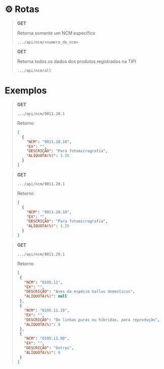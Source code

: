 # ⚙️ Rotas

> **GET**
>
> Retorna somente um NCM específico
>
> ```text
> .../api/ncm/<numero_do_ncm>
> ```


> **GET**
>
> Retorna todos os dados dos produtos registrados na TIPI
>
> ```text
> .../api/ncm/all
> ```

# Exemplos

> **GET**
>
> ```text
> .../api/ncm/9011.20.1
> ```
>
> Retorno
> ```json
> [
>   {
>     "NCM": "9011.20.10",
>     "EX": "",
>     "DESCRIÇÃO": "Para fotomicrografia",
>     "ALÍQUOTA(%)": 3.25
>   }
> ]
> ```

> **GET**
>
> ```text
> .../api/ncm/9011.20.1
> ```
>
> Retorno
> ```json
> [
>   {
>     "NCM": "9011.20.10",
>     "EX": "",
>     "DESCRIÇÃO": "Para fotomicrografia",
>     "ALÍQUOTA(%)": 3.25
>   }
> ]
> ```

> **GET**
>
> ```text
> .../api/ncm/9011.20.1
> ```
>
> Retorno
> ```json
> [
>  {
>    "NCM": "0105.11",
>    "EX": "",
>    "DESCRIÇÃO": "Aves da espécie Gallus domesticus",
>    "ALÍQUOTA(%)": null
>  },
>  {
>    "NCM": "0105.11.10",
>    "EX": "",
>    "DESCRIÇÃO": "De linhas puras ou híbridas, para reprodução",
>    "ALÍQUOTA(%)": 0
>  },
>  {
>    "NCM": "0105.11.90",
>    "EX": "",
>    "DESCRIÇÃO": "Outros",
>    "ALÍQUOTA(%)": 0
>  }
>]
> ```
